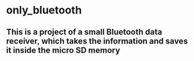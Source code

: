 # only_bluetooth

## This is a project of a small Bluetooth data receiver, which takes the information and saves it inside the micro SD memory

